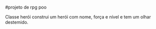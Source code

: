 #projeto de rpg poo

Classe herói construi um herói com nome, força e nível e tem um olhar destemido.

